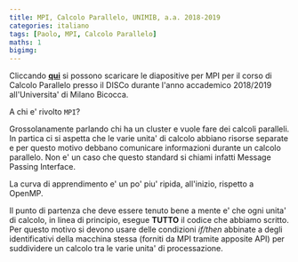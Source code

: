 ```yaml
---
title: MPI, Calcolo Parallelo, UNIMIB, a.a. 2018-2019
categories: italiano
tags: [Paolo, MPI, Calcolo Parallelo]
maths: 1
bigimg:
---
```


Cliccando **[qui](https://github.com/4phycs/mpi-ita-2018-19.git)** si possono scaricare 
le diapositive per MPI per il corso di Calcolo Parallelo presso il DISCo 
durante l'anno accademico 2018/2019 all'Universita' di Milano Bicocca. 

A chi e' rivolto `MPI`?

Grossolanamente parlando chi ha un cluster e vuole fare dei calcoli paralleli.
In partica ci si aspetta che le varie unita' di calcolo abbiano risorse separate
e per questo motivo debbano comunicare informazioni durante un calcolo parallelo.
Non e' un caso che questo standard si chiami infatti Message Passing Interface.

La curva di apprendimento e' un po' piu' ripida, all'inizio, rispetto a OpenMP.

Il punto di partenza che deve essere tenuto bene a mente e' che ogni unita'
di calcolo, in linea di principio, esegue **TUTTO** il codice che abbiamo scritto.
Per questo motivo si devono usare delle condizioni *if/then* abbinate a degli
identificativi della macchina stessa (forniti da MPI tramite apposite API) per suddividere un calcolo
tra le varie unita' di processazione.









